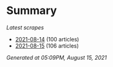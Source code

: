 # Summary
*Latest scrapes*
* [2021-08-14](https://github.com/nuuuwan/news_lk/blob/data/news_lk.2021-08-14.json) (100 articles)
* [2021-08-15](https://github.com/nuuuwan/news_lk/blob/data/news_lk.2021-08-15.json) (106 articles)

*Generated at 05:09PM, August 15, 2021*